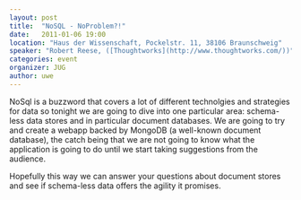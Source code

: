 ```yaml
---
layout: post
title:  "NoSQL - NoProblem?!"
date:   2011-01-06 19:00
location: "Haus der Wissenschaft, Pockelstr. 11, 38106 Braunschweig"
speaker: "Robert Reese, ([Thoughtworks](http://www.thoughtworks.com/))"
categories: event
organizer: JUG
author: uwe
---
```

NoSql is a buzzword that covers a lot of different technolgies and strategies for data so tonight we are going to dive
into one particular area: schema-less data stores and in particular document databases. We are going to try and create
a webapp backed by MongoDB (a well-known document database), the catch being that we are not going to know what the
application is going to do until we start taking suggestions from the audience.

Hopefully this way we can answer your questions about document stores and see if schema-less data offers the agility
it promises.